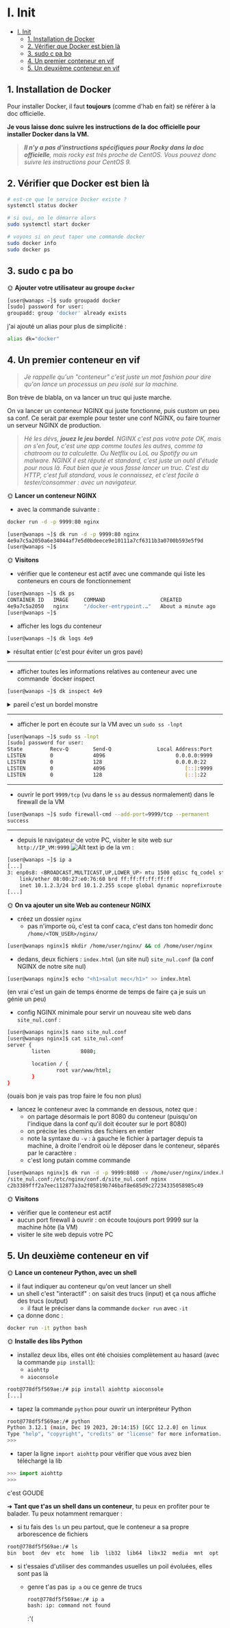 # I. Init

- [I. Init](#i-init)
  - [1. Installation de Docker](#1-installation-de-docker)
  - [2. Vérifier que Docker est bien là](#2-vérifier-que-docker-est-bien-là)
  - [3. sudo c pa bo](#3-sudo-c-pa-bo)
  - [4. Un premier conteneur en vif](#4-un-premier-conteneur-en-vif)
  - [5. Un deuxième conteneur en vif](#5-un-deuxième-conteneur-en-vif)

## 1. Installation de Docker

Pour installer Docker, il faut **toujours** (comme d'hab en fait) se référer à la doc officielle.

**Je vous laisse donc suivre les instructions de la doc officielle pour installer Docker dans la VM.**

> ***Il n'y a pas d'instructions spécifiques pour Rocky dans la doc officielle**, mais rocky est très proche de CentOS. Vous pouvez donc suivre les instructions pour CentOS 9.*

## 2. Vérifier que Docker est bien là

```bash
# est-ce que le service Docker existe ?
systemctl status docker

# si oui, on le démarre alors
sudo systemctl start docker

# voyons si on peut taper une commande docker
sudo docker info
sudo docker ps
```

## 3. sudo c pa bo

🌞 **Ajouter votre utilisateur au groupe `docker`**
```bash
[user@wanaps ~]$ sudo groupadd docker
[sudo] password for user:
groupadd: group 'docker' already exists
```

j'ai ajouté un alias pour plus de simplicité :
```bash
alias dk="docker"
```

## 4. Un premier conteneur en vif

> *Je rappelle qu'un "conteneur" c'est juste un mot fashion pour dire qu'on lance un processus un peu isolé sur la machine.*

Bon trève de blabla, on va lancer un truc qui juste marche.

On va lancer un conteneur NGINX qui juste fonctionne, puis custom un peu sa conf. Ce serait par exemple pour tester une conf NGINX, ou faire tourner un serveur NGINX de production.

> *Hé les dévs, **jouez le jeu bordel**. NGINX c'est pas votre pote OK, mais on s'en fout, c'est une app comme toutes les autres, comme ta chatroom ou ta calculette. Ou Netflix ou LoL ou Spotify ou un malware. NGINX il est réputé et standard, c'est juste un outil d'étude pour nous là. Faut bien que je vous fasse lancer un truc. C'est du HTTP, c'est full standard, vous le connaissez, et c'est facile à tester/consommer : avec un navigateur.*

🌞 **Lancer un conteneur NGINX**

- avec la commande suivante :

```bash
docker run -d -p 9999:80 nginx
```
```bash
[user@wanaps ~]$ dk run -d -p 9999:80 nginx
4e9a7c5a2050a6e34044af7e5d0bdeece9e10111a7cf6311b3a0700b593e5f9d
[user@wanaps ~]$
```

🌞 **Visitons**

- vérifier que le conteneur est actif avec une commande qui liste les conteneurs en cours de fonctionnement
```bash
[user@wanaps ~]$ dk ps
CONTAINER ID   IMAGE     COMMAND                  CREATED              STATUS              PORTS                                   NAMES
4e9a7c5a2050   nginx     "/docker-entrypoint.…"   About a minute ago   Up About a minute   0.0.0.0:9999->80/tcp, :::9999->80/tcp   festive_germain
[user@wanaps ~]$
```
- afficher les logs du conteneur
``` bash
[user@wanaps ~]$ dk logs 4e9
```

<details closed><summary>résultat entier (c'est pour éviter un gros pavé)</summary>

```bash
[user@wanaps ~]$ dk logs 4e9
/docker-entrypoint.sh: /docker-entrypoint.d/ is not empty, will attempt to perform configuration
/docker-entrypoint.sh: Looking for shell scripts in /docker-entrypoint.d/
/docker-entrypoint.sh: Launching /docker-entrypoint.d/10-listen-on-ipv6-by-default.sh
10-listen-on-ipv6-by-default.sh: info: Getting the checksum of /etc/nginx/conf.d/default.conf
10-listen-on-ipv6-by-default.sh: info: Enabled listen on IPv6 in /etc/nginx/conf.d/default.conf
/docker-entrypoint.sh: Sourcing /docker-entrypoint.d/15-local-resolvers.envsh
/docker-entrypoint.sh: Launching /docker-entrypoint.d/20-envsubst-on-templates.sh
/docker-entrypoint.sh: Launching /docker-entrypoint.d/30-tune-worker-processes.sh
/docker-entrypoint.sh: Configuration complete; ready for start up
2023/12/21 10:21:13 [notice] 1#1: using the "epoll" event method
2023/12/21 10:21:13 [notice] 1#1: nginx/1.25.3
2023/12/21 10:21:13 [notice] 1#1: built by gcc 12.2.0 (Debian 12.2.0-14)
2023/12/21 10:21:13 [notice] 1#1: OS: Linux 5.14.0-284.30.1.el9_2.x86_64
2023/12/21 10:21:13 [notice] 1#1: getrlimit(RLIMIT_NOFILE): 1073741816:1073741816
2023/12/21 10:21:13 [notice] 1#1: start worker processes
2023/12/21 10:21:13 [notice] 1#1: start worker process 28
[user@wanaps ~]$
```

</details>

---
- afficher toutes les informations relatives au conteneur avec une commande `docker inspect

```bash
[user@wanaps ~]$ dk inspect 4e9
```

<details closed><summary>pareil c'est un bordel monstre</summary>

```bash
[user@wanaps ~]$ dk inspect 4e9
[
    {
        "Id": "4e9a7c5a2050a6e34044af7e5d0bdeece9e10111a7cf6311b3a0700b593e5f9d",
        "Created": "2023-12-21T10:21:12.965827471Z",
        "Path": "/docker-entrypoint.sh",
        "Args": [
            "nginx",
            "-g",
            "daemon off;"
        ],
        "State": {
            "Status": "running",
            "Running": true,
            "Paused": false,
            "Restarting": false,
            "OOMKilled": false,
            "Dead": false,
            "Pid": 49021,
            "ExitCode": 0,
            "Error": "",
            "StartedAt": "2023-12-21T10:21:13.20285724Z",
            "FinishedAt": "0001-01-01T00:00:00Z"
        },
        "Image": "sha256:d453dd892d9357f3559b967478ae9cbc417b52de66b53142f6c16c8a275486b9",
        "ResolvConfPath": "/var/lib/docker/containers/4e9a7c5a2050a6e34044af7e5d0bdeece9e10111a7cf6311b3a0700b593e5f9d/resolv.conf",
        "HostnamePath": "/var/lib/docker/containers/4e9a7c5a2050a6e34044af7e5d0bdeece9e10111a7cf6311b3a0700b593e5f9d/hostname",
        "HostsPath": "/var/lib/docker/containers/4e9a7c5a2050a6e34044af7e5d0bdeece9e10111a7cf6311b3a0700b593e5f9d/hosts",
        "LogPath": "/var/lib/docker/containers/4e9a7c5a2050a6e34044af7e5d0bdeece9e10111a7cf6311b3a0700b593e5f9d/4e9a7c5a2050a6e34044af7e5d0bdeece9e10111a7cf6311b3a0700b593e5f9d-json.log",
        "Name": "/festive_germain",
        "RestartCount": 0,
        "Driver": "overlay2",
        "Platform": "linux",
        "MountLabel": "",
        "ProcessLabel": "",
        "AppArmorProfile": "",
        "ExecIDs": null,
        "HostConfig": {
            "Binds": null,
            "ContainerIDFile": "",
            "LogConfig": {
                "Type": "json-file",
                "Config": {}
            },
            "NetworkMode": "default",
            "PortBindings": {
                "80/tcp": [
                    {
                        "HostIp": "",
                        "HostPort": "9999"
                    }
                ]
            },
            "RestartPolicy": {
                "Name": "no",
                "MaximumRetryCount": 0
            },
            "AutoRemove": false,
            "VolumeDriver": "",
            "VolumesFrom": null,
            "ConsoleSize": [
                12,
                119
            ],
            "CapAdd": null,
            "CapDrop": null,
            "CgroupnsMode": "private",
            "Dns": [],
            "DnsOptions": [],
            "DnsSearch": [],
            "ExtraHosts": null,
            "GroupAdd": null,
            "IpcMode": "private",
            "Cgroup": "",
            "Links": null,
            "OomScoreAdj": 0,
            "PidMode": "",
            "Privileged": false,
            "PublishAllPorts": false,
            "ReadonlyRootfs": false,
            "SecurityOpt": null,
            "UTSMode": "",
            "UsernsMode": "",
            "ShmSize": 67108864,
            "Runtime": "runc",
            "Isolation": "",
            "CpuShares": 0,
            "Memory": 0,
            "NanoCpus": 0,
            "CgroupParent": "",
            "BlkioWeight": 0,
            "BlkioWeightDevice": [],
            "BlkioDeviceReadBps": [],
            "BlkioDeviceWriteBps": [],
            "BlkioDeviceReadIOps": [],
            "BlkioDeviceWriteIOps": [],
            "CpuPeriod": 0,
            "CpuQuota": 0,
            "CpuRealtimePeriod": 0,
            "CpuRealtimeRuntime": 0,
            "CpusetCpus": "",
            "CpusetMems": "",
            "Devices": [],
            "DeviceCgroupRules": null,
            "DeviceRequests": null,
            "MemoryReservation": 0,
            "MemorySwap": 0,
            "MemorySwappiness": null,
            "OomKillDisable": null,
            "PidsLimit": null,
            "Ulimits": null,
            "CpuCount": 0,
            "CpuPercent": 0,
            "IOMaximumIOps": 0,
            "IOMaximumBandwidth": 0,
            "MaskedPaths": [
                "/proc/asound",
                "/proc/acpi",
                "/proc/kcore",
                "/proc/keys",
                "/proc/latency_stats",
                "/proc/timer_list",
                "/proc/timer_stats",
                "/proc/sched_debug",
                "/proc/scsi",
                "/sys/firmware",
                "/sys/devices/virtual/powercap"
            ],
            "ReadonlyPaths": [
                "/proc/bus",
                "/proc/fs",
                "/proc/irq",
                "/proc/sys",
                "/proc/sysrq-trigger"
            ]
        },
        "GraphDriver": {
            "Data": {
                "LowerDir": "/var/lib/docker/overlay2/df861d15ced3b564961f1310c1a30d1024a45a54777f67c9c9c7b64b87ce2a1b-init/diff:/var/lib/docker/overlay2/2bae310e2a2ab11bf69535354a14c7df4c0e5f6a9e17c3fa066223424e809c11/diff:/var/lib/docker/overlay2/13c214b93a60e7d0cdf672a5ed1640f32f4626f38db0c5c08aa00d17931449db/diff:/var/lib/docker/overlay2/edd0e6ce5d069b87e4662fd0b02084830e811a9a4b66bff671b6cff6850f1907/diff:/var/lib/docker/overlay2/3af8fb98444bc9c9ca7b8edce8a3943c5e8a11962aa655fd231327ef27f20939/diff:/var/lib/docker/overlay2/2970bc29962fdf8cd2f66fdc284f48b41f2ceab0cdd2feb6112d36e7ce82228a/diff:/var/lib/docker/overlay2/752d9d4bf59b0dfbbd690082301ec3a269503a8a7b90c029333f99f19f59e9f4/diff:/var/lib/docker/overlay2/f43ce722a06111621d93bc303c7a8cacbe3971afde5b55ce6c2112aac882d3dd/diff",
                "MergedDir": "/var/lib/docker/overlay2/df861d15ced3b564961f1310c1a30d1024a45a54777f67c9c9c7b64b87ce2a1b/merged",
                "UpperDir": "/var/lib/docker/overlay2/df861d15ced3b564961f1310c1a30d1024a45a54777f67c9c9c7b64b87ce2a1b/diff",
                "WorkDir": "/var/lib/docker/overlay2/df861d15ced3b564961f1310c1a30d1024a45a54777f67c9c9c7b64b87ce2a1b/work"
            },
            "Name": "overlay2"
        },
        "Mounts": [],
        "Config": {
            "Hostname": "4e9a7c5a2050",
            "Domainname": "",
            "User": "",
            "AttachStdin": false,
            "AttachStdout": false,
            "AttachStderr": false,
            "ExposedPorts": {
                "80/tcp": {}
            },
            "Tty": false,
            "OpenStdin": false,
            "StdinOnce": false,
            "Env": [
                "PATH=/usr/local/sbin:/usr/local/bin:/usr/sbin:/usr/bin:/sbin:/bin",
                "NGINX_VERSION=1.25.3",
                "NJS_VERSION=0.8.2",
                "PKG_RELEASE=1~bookworm"
            ],
            "Cmd": [
                "nginx",
                "-g",
                "daemon off;"
            ],
            "Image": "nginx",
            "Volumes": null,
            "WorkingDir": "",
            "Entrypoint": [
                "/docker-entrypoint.sh"
            ],
            "OnBuild": null,
            "Labels": {
                "maintainer": "NGINX Docker Maintainers <docker-maint@nginx.com>"
            },
            "StopSignal": "SIGQUIT"
        },
        "NetworkSettings": {
            "Bridge": "",
            "SandboxID": "79f1c569efffded2ded83d7527d6baf84ac00fb51c66782683ec363cb3a1fb01",
            "HairpinMode": false,
            "LinkLocalIPv6Address": "",
            "LinkLocalIPv6PrefixLen": 0,
            "Ports": {
                "80/tcp": [
                    {
                        "HostIp": "0.0.0.0",
                        "HostPort": "9999"
                    },
                    {
                        "HostIp": "::",
                        "HostPort": "9999"
                    }
                ]
            },
            "SandboxKey": "/var/run/docker/netns/79f1c569efff",
            "SecondaryIPAddresses": null,
            "SecondaryIPv6Addresses": null,
            "EndpointID": "8eff7ed6b2531bdce0a53ab98276e8d66e73c075b9c4ccfbd1355ce25be06607",
            "Gateway": "172.17.0.1",
            "GlobalIPv6Address": "",
            "GlobalIPv6PrefixLen": 0,
            "IPAddress": "172.17.0.2",
            "IPPrefixLen": 16,
            "IPv6Gateway": "",
            "MacAddress": "02:42:ac:11:00:02",
            "Networks": {
                "bridge": {
                    "IPAMConfig": null,
                    "Links": null,
                    "Aliases": null,
                    "NetworkID": "c710058da8fa2cbf1ee5a565abe967538018f2ac8c9d4bfa8b669e1d7cac8d07",
                    "EndpointID": "8eff7ed6b2531bdce0a53ab98276e8d66e73c075b9c4ccfbd1355ce25be06607",
                    "Gateway": "172.17.0.1",
                    "IPAddress": "172.17.0.2",
                    "IPPrefixLen": 16,
                    "IPv6Gateway": "",
                    "GlobalIPv6Address": "",
                    "GlobalIPv6PrefixLen": 0,
                    "MacAddress": "02:42:ac:11:00:02",
                    "DriverOpts": null
                }
            }
        }
    }
]
```

</details>

---

- afficher le port en écoute sur la VM avec un `sudo ss -lnpt`

```bash
[user@wanaps ~]$ sudo ss -lnpt
[sudo] password for user:
State         Recv-Q        Send-Q               Local Address:Port                Peer Address:Port        Process
LISTEN        0             4096                       0.0.0.0:9999                     0.0.0.0:*            users:(("docker-proxy",pid=48981,fd=4))
LISTEN        0             128                        0.0.0.0:22                       0.0.0.0:*            users:(("sshd",pid=22968,fd=3))
LISTEN        0             4096                          [::]:9999                        [::]:*            users:(("docker-proxy",pid=48986,fd=4))
LISTEN        0             128                           [::]:22                          [::]:*            users:(("sshd",pid=22968,fd=4))
```

---
- ouvrir le port `9999/tcp` (vu dans le `ss` au dessus normalement) dans le firewall de la VM
```bash
[user@wanaps ~]$ sudo firewall-cmd --add-port=9999/tcp --permanent
success
```
---

- depuis le navigateur de votre PC, visiter le site web sur `http://IP_VM:9999`
![Alt text](image.png)
ip de la vm :
```bash
[user@wanaps ~]$ ip a
[...]
3: enp0s8: <BROADCAST,MULTICAST,UP,LOWER_UP> mtu 1500 qdisc fq_codel state UP group default qlen 1000
    link/ether 08:00:27:e0:76:60 brd ff:ff:ff:ff:ff:ff
    inet 10.1.2.3/24 brd 10.1.2.255 scope global dynamic noprefixroute enp0s8
[...]
```


🌞 **On va ajouter un site Web au conteneur NGINX**

- créez un dossier `nginx`
  - pas n'importe où, c'est ta conf caca, c'est dans ton homedir donc `/home/<TON_USER>/nginx/`

```bash
[user@wanaps nginx]$ mkdir /home/user/nginx/ && cd /home/user/nginx
```

- dedans, deux fichiers : `index.html` (un site nul) `site_nul.conf` (la conf NGINX de notre site nul)
```bash
[user@wanaps nginx]$ echo "<h1>salut mec</h1>" >> index.html
```
(en vrai c'est un gain de temps énorme de temps de faire ça je suis un génie un peu)

- config NGINX minimale pour servir un nouveau site web dans `site_nul.conf` :

```bash
[user@wanaps nginx]$ nano site_nul.conf
[user@wanaps nginx]$ cat site_nul.conf
server {
        listen          8080;

        location / {
                root var/www/html;
        }
}
```
(ouais bon je vais pas trop faire le fou non plus)

- lancez le conteneur avec la commande en dessous, notez que :
  - on partage désormais le port 8080 du conteneur (puisqu'on l'indique dans la conf qu'il doit écouter sur le port 8080)
  - on précise les chemins des fichiers en entier
  - note la syntaxe du `-v` : à gauche le fichier à partager depuis ta machine, à droite l'endroit où le déposer dans le conteneur, séparés par le caractère `:`
  - c'est long putain comme commande

```bash
[user@wanaps nginx]$ dk run -d -p 9999:8080 -v /home/user/nginx/index.html:/var/www/html/index.html -v /home/user/nginx
/site_nul.conf:/etc/nginx/conf.d/site_nul.conf nginx
c2b3389fff2a7eec112877a3a2f05819b746baf8e685d9c27234335058985c49
```

🌞 **Visitons**

- vérifier que le conteneur est actif
- aucun port firewall à ouvrir : on écoute toujours port 9999 sur la machine hôte (la VM)
- visiter le site web depuis votre PC

## 5. Un deuxième conteneur en vif

🌞 **Lance un conteneur Python, avec un shell**

- il faut indiquer au conteneur qu'on veut lancer un shell
- un shell c'est "interactif" : on saisit des trucs (input) et ça nous affiche des trucs (output)
  - il faut le préciser dans la commande `docker run` avec `-it`
- ça donne donc :

```bash
docker run -it python bash
```

🌞 **Installe des libs Python**

- installez deux libs, elles ont été choisies complètement au hasard (avec la commande `pip install`):
  - `aiohttp`
  - `aioconsole`

```bash
root@778df5f569ae:/# pip install aiohttp aioconsole
[...]
```

- tapez la commande `python` pour ouvrir un interpréteur Python
```bash
root@778df5f569ae:/# python
Python 3.12.1 (main, Dec 19 2023, 20:14:15) [GCC 12.2.0] on linux
Type "help", "copyright", "credits" or "license" for more information.
>>>
```

- taper la ligne `import aiohttp` pour vérifier que vous avez bien téléchargé la lib
```python
>>> import aiohttp
>>>
```
c'est GOUDE

➜ **Tant que t'as un shell dans un conteneur**, tu peux en profiter pour te balader. Tu peux notamment remarquer :

- si tu fais des `ls` un peu partout, que le conteneur a sa propre arborescence de fichiers
```bash
root@778df5f569ae:/# ls
bin  boot  dev  etc  home  lib  lib32  lib64  libx32  media  mnt  opt  proc  root  run  sbin  srv  sys  tmp  usr  var
```

- si t'essaies d'utiliser des commandes usuelles un poil évoluées, elles sont pas là
  - genre t'as pas `ip a` ou ce genre de trucs

    ```bash
    root@778df5f569ae:/# ip a
    bash: ip: command not found
    ```
    :'(